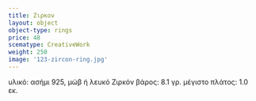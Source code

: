 ```yaml
---
title: Ζιρκον
layout: object
object-type: rings
price: 48
scematype: CreativeWork
weight: 250
image: '123-zircon-ring.jpg'
---
```

υλικό: ασήμι 925, μώβ ή λευκό Ζιρκόν
βάρος: 8.1 γρ.
μέγιστο πλάτος: 1.0 εκ.
